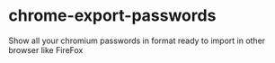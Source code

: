 # chrome-export-passwords
Show all your chromium passwords in format ready to import in other browser like FireFox
